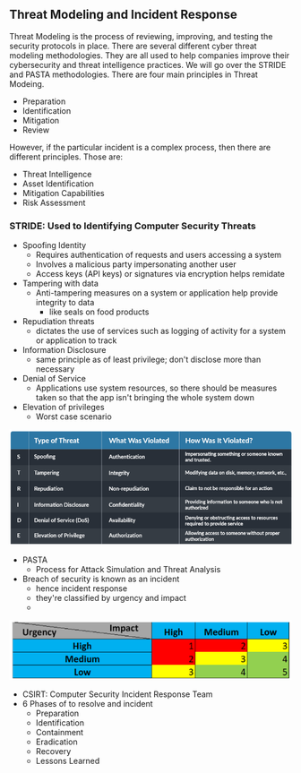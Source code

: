 ## Threat Modeling and Incident Response
Threat Modeling is the process of reviewing, improving, and testing the security protocols in place. There are several different cyber threat modeling methodologies. They are all used to help companies improve their cybersecurity and threat intelligence practices. We will go over the STRIDE and PASTA methodologies. There are four main principles in Threat Modeing. 
+ Preparation
+ Identification
+ Mitigation
+ Review

However, if the particular incident is a complex process, then there are different principles. Those are: 
+ Threat Intelligence
+ Asset Identification
+ Mitigation Capabilities
+ Risk Assessment

### STRIDE: Used to Identifying Computer Security Threats 
+ Spoofing Identity
    + Requires authentication of requests and users accessing a system
    + Involves a malicious party impersonating another user
    + Access keys (API keys) or signatures via encryption helps remidate
+ Tampering with data
    + Anti-tampering measures on a system or application help provide integrity to data
        - like seals on food products
+ Repudiation threats
    + dictates the use of services such as logging of activity for a system or application to track
+ Information Disclosure
    + same principle as of least privilege; don't disclose more than necessary
+ Denial of Service 
     + Applications use system resources, so there should be measures taken so that the app isn't bringing the whole system down
+ Elevation of privileges
    + Worst case scenario

<p align="center">
    <img src="https://github.com/GCU-GenCyber/GenCyber-Camp-23/blob/main/Principles%20of%20Security/img/STRIDE.png" />
</p>


- PASTA
    - Process for Attack Simulation and Threat Analysis
- Breach of security is known as an incident
    - hence incident response
    - they're classified by urgency and impact
    - 
    
<p align="center">
  <img src="https://github.com/GCU-GenCyber/GenCyber-Camp-23/blob/main/Principles%20of%20Security/img/Threat.png" />
</p>

- CSIRT: Computer Security Incident Response Team
- 6 Phases of to resolve and incident
    - Preparation
    - Identification
    - Containment
    - Eradication
    - Recovery
    - Lessons Learned
